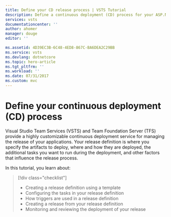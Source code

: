 ```yaml
---
title: Define your CD release process | VSTS Tutorial
description: Define a continuous deployment (CD) process for your ASP.NET Core app using Visual Studio Team Services
services: vsts
documentationcenter: ''
author: ahomer
manager: douge
editor: ''

ms.assetid: 4D39EC3B-6C48-4ED8-867C-BA6DEA2C29BB
ms.service: vsts
ms.devlang: dotnetcore
ms.topic: hero-article
ms.tgt_pltfrm: ''
ms.workload: ''
ms.date: 07/31/2017
ms.custom: mvc
---
```


# Define your continuous deployment (CD) process

Visual Studio Team Services (VSTS) and Team Foundation Server (TFS) provide
a highly customizable continuous deployment service for managing the release
of your applications. Your release definition is where you specify the artifacts
to deploy, where and how they are deployed, the additional tasks you want to run
during the deployment, and other factors that influence the release process.

In this tutorial, you learn about:

> [!div class="checklist"]
> * Creating a release definition using a template
> * Configuring the tasks in your release definition
> * How triggers are used in a release definition
> * Creating a release from your release definition
> * Monitoring and reviewing the deployment of your release

<!--

[What's the difference between a release definition and a release?](../concepts/releases/index.md)

[!INCLUDE [build-prerequisites](_shared/build-prerequisites.md)]

This tutorial requires you to have already created a set of build artifacts from
a build definition. If you don't already have a build definition that creates a set of artifacts for your app,
work through the tutorial [Define your continuous integration (CI) build process](define-ci-build-process.md) first.

[!INCLUDE [create-azure-web-app-portal](../apps/_shared/create-azure-web-app-portal.md)]

## Create a new release definition

1. Open the build summary from the **Builds** tab of the **Build &amp; Release** hub by choosing the build number.

   ![Opening the build summary page](_img/define-cd-release-process/open-build-summary.png)
 
1. Choose the **Release** icon to start creating a new release definition for the artifacts created by this build.

   ![Starting a new release definition](_img/define-cd-release-process/start-release-definition.png)

   [What other ways can I create a release definition?](../actions/work-with-release-definitions.md)

1.  Select the **Azure App Service Deployment** template and choose **Apply**

   ![Selecting a release definition template](_img/define-cd-release-process/select-template.png)

   If you don't see this template near the top of the list, use the **Search** box to find it.
 
1. In **Pipeline** tab, choose the **Continuous deployment trigger** icon (as shown below) to open the Continuous Delivery panel.
   Ensure that Continuous delivery is turned on so that a new release will be created when the source artifacts updated; for example, from a new build of the app.

   ![Checking the continuous deployment trigger setting](_img/define-cd-release-process/check-build-trigger.png)

   If you create a new release definition directly from the **Releases** page, instead of from a build summary, the Continuous deployment trigger will not be turned on automatically. 

5. Choose the pre-deployment conditions icon for the environment (as shown below) to open Pre-deployment conditions panel.
   Check that the trigger for deployments to this environment is set to **Release** so that deployment starts when a new
   release is created from this definition.

   ![Checking the environment trigger setting](_img/define-cd-release-process/check-environment-trigger.png)

   Notice that you can configure a release to occur manually (when a user requests this) instead of automatically.
   You can also set up a schedule for creating deployments automatically on specific days and times, perhaps when the website is least busy.

   [Where can I learn more about release and environment triggers?](../concepts/definitions/release/triggers.md)

## Configure the tasks in the release definition

1. Open the **Tasks** tab of the release definition and select the **Deploy Azure App Service** task. 

1. In the settings panel for the task, select your Azure subscription in the drop-down list. If the list
   is empty, you must create a new connection. Start by choosing the "gear" icon next to the **Azure subscription** setting.

   ![Creating a new Azure connection](_img/define-cd-release-process/create-connection-1.png)

1. In the **Services** page that opens, select **Azure Resource Manager** from the **New Service Endpoint** list.
   Type a name for the connection and select your Visual Studio subscription from the list.

   ![Selecting the Azure connection type](_img/define-cd-release-process/create-connection-2.png)

   If you have problems creating a connection, see [How to: Troubleshoot Azure Resource Manager service endpoints](../actions/azure-rm-endpoint.md).

1. Back in the release definition, choose the "refresh" icon next to the the **Azure subscription** setting.
   Wait a miinute or two for the list to be refreshed and then choose your new service connection. 

   ![Refreshing and selecting the Azure connection](_img/define-cd-release-process/create-connection-3.png)

1. Wait for a minute or so while the list of App Services in your subscription is populated, then select 
   your App Services website in the **App Service name** list.

   ![Selecting the Azure App Services website](_img/define-cd-release-process/select-website.png)

   Use the "refresh" icon if you don't see your website in the list.

1. Save the release definition.

   ![Saving the release definition](_img/define-cd-release-process/save-definition.png)

   [Where can I learn more about adding tasks to a release definition?](../actions/work-with-release-definitions.md#define-processes)

## Create a release

1. Choose the **Release** icon and then choose **Create release**.

   ![Starting a new release](_img/define-cd-release-process/create-release.png)

1. Enter a description for the release, check that the correct build artifacts version is selected, and choose **Queue**.

   ![Queuing a new release](_img/define-cd-release-process/queue-release.png)

   If you have multiple builds of the artifacts, you can choose which version to deploy.  

1. Choose the release definition name in the information bar release message.

   ![Opening the release summary from the info bar message](_img/define-cd-release-process/info-bar.png)
   
1. This opens the release summary page; you can see that the release in "in progress" to Environment 1.

   ![Viewing the release summary in progress](_img/define-cd-release-process/in-progress.png)

   [What other ways can I create a release?](../actions/create-deploy-releases.md)

## Monitor and review the deployment

1. In the release summary page, open **Logs** tab and watch deployment of the release.

   ![Viewing the release summary in progress](_img/define-cd-release-process/view-logs.png)

   You'll see a "waiting" message until an agent is available, then the live output from the agent, followed by display of the full log file. 

1. Open the **Summary** tab to see a summary view of the results for the release.
   The summary includes a list of environments in the release, and a list of work items that are associated with the current process.

1. Explore the other tab pages for the release, which show the commits, work items, and tests
   related to the release, and the history of this release. For more details, see
   [How to: View and manage releases](../actions/view-manage-releases.md).

   ![Viewing the summary linked pages](_img/define-cd-release-process/summary-links.png)

-->
